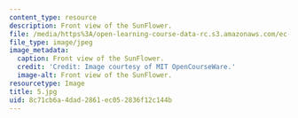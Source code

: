 ```yaml
---
content_type: resource
description: Front view of the SunFlower.
file: /media/https%3A/open-learning-course-data-rc.s3.amazonaws.com/ec-s06-practical-electronics-fall-2004/8c71cb6a4dad2861ec052836f12c144b_5.jpg
file_type: image/jpeg
image_metadata:
  caption: Front view of the SunFlower.
  credit: 'Credit: Image courtesy of MIT OpenCourseWare.'
  image-alt: Front view of the SunFlower.
resourcetype: Image
title: 5.jpg
uid: 8c71cb6a-4dad-2861-ec05-2836f12c144b
---
```

